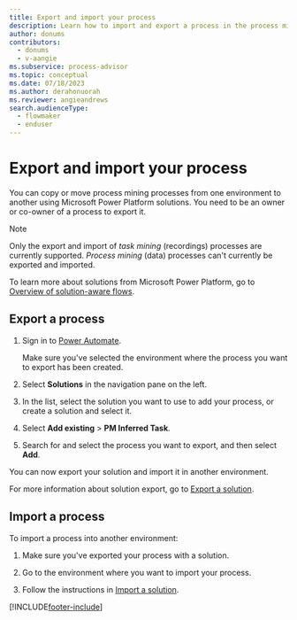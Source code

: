 ```yaml
---
title: Export and import your process
description: Learn how to import and export a process in the process mining capability.
author: donums
contributors:
  - donums
  - v-aangie 
ms.subservice: process-advisor
ms.topic: conceptual
ms.date: 07/18/2023
ms.author: derahonuorah
ms.reviewer: angieandrews
search.audienceType: 
  - flowmaker
  - enduser
---
```


# Export and import your process

You can copy or move process mining processes from one environment to another using Microsoft Power Platform solutions. You need to be an owner or co-owner of a process to export it.

> [!NOTE]
>
> Only the export and import of *task mining* (recordings) processes are currently supported. *Process mining* (data) processes can't currently be exported and imported.

To learn more about solutions from Microsoft Power Platform, go to [Overview of solution-aware flows](overview-solution-flows.md).

## Export a process

1. Sign in to [Power Automate](https://make.powerautomate.com).

    Make sure you've selected the environment where the process you want to export has been created.

1. Select **Solutions** in the navigation pane on the left.

1. In the list, select the solution you want to use to add your process, or create a solution and select it.

1. Select **Add existing** > **PM Inferred Task**.

1. Search for and select the process you want to export, and then select **Add**.

You can now export your solution and import it in another environment.

For more information about solution export, go to [Export a solution](export-flow-solution.md).

## Import a process

To import a process into another environment:

1. Make sure you've exported your process with a solution.

1. Go to the environment where you want to import your process.

1. Follow the instructions in [Import a solution](import-flow-solution.md).

[!INCLUDE[footer-include](includes/footer-banner.md)]
